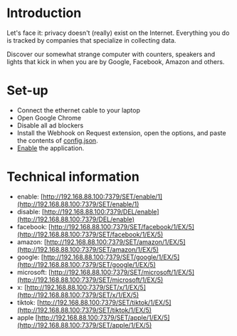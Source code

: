 # Introduction
Let's face it: privacy doesn't (really) exist on the Internet. Everything you do is tracked by companies that specialize in collecting data.

Discover our somewhat strange computer with counters, speakers and lights that kick in when you are by Google, Facebook, Amazon and others.

# Set-up
- Connect the ethernet cable to your laptop
- Open Google Chrome
- Disable all ad blockers
- Install the Webhook on Request extension, open the options, and paste the contents of [config.json](https://raw.githubusercontent.com/wie-volgt-jou-op-het-internet/browser/main/config.json).
- [Enable](http://192.168.88.100:7379/SET/enable/1) the application.   

# Technical information
- enable: [http://192.168.88.100:7379/SET/enable/1](http://192.168.88.100:7379/SET/enable/1)
- disable: [http://192.168.88.100:7379/DEL/enable](http://192.168.88.100:7379/DEL/enable)
- facebook: [http://192.168.88.100:7379/SET/facebook/1/EX/5](http://192.168.88.100:7379/SET/facebook/1/EX/5)
- amazon: [http://192.168.88.100:7379/SET/amazon/1/EX/5](http://192.168.88.100:7379/SET/amazon/1/EX/5)
- google: [http://192.168.88.100:7379/SET/google/1/EX/5](http://192.168.88.100:7379/SET/google/1/EX/5)
- microsoft: [http://192.168.88.100:7379/SET/microsoft/1/EX/5](http://192.168.88.100:7379/SET/microsoft/1/EX/5)
- x: [http://192.168.88.100:7379/SET/x/1/EX/5](http://192.168.88.100:7379/SET/x/1/EX/5)
- tiktok: [http://192.168.88.100:7379/SET/tiktok/1/EX/5](http://192.168.88.100:7379/SET/tiktok/1/EX/5)
- apple [http://192.168.88.100:7379/SET/apple/1/EX/5](http://192.168.88.100:7379/SET/apple/1/EX/5)

